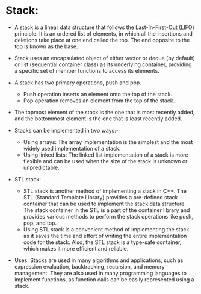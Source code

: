 # Stack:

- A stack is a linear data structure that follows the Last-In-First-Out (LIFO) principle. It is an ordered list of elements, in which all the insertions and deletions take place at one end called the top. The end opposite to the top is known as the base.
- Stack uses an encapsulated object of either vector or deque (by default) or list (sequential container class) as its underlying container, providing a specific set of member functions to access its elements. 
- A stack has two primary operations, push and pop. 
    - Push operation inserts an element onto the top of the stack. 
    - Pop operation removes an element from the top of the stack. 
- The topmost element of the stack is the one that is most recently added, and the bottommost element is the one that is least recently added.
- Stacks can be implemented in two ways:-
    - Using arrays: The array implementation is the simplest and the most widely used implementation of a stack. 
    - Using linked lists: The linked list implementation of a stack is more flexible and can be used when the size of the stack is unknown or unpredictable.
- STL stack: 
    - STL stack is another method of implementing a stack in C++. The STL (Standard Template Library) provides a pre-defined stack container that can be used to implement the stack data structure. The stack container in the STL is a part of the container library and provides various methods to perform the stack operations like push, pop, and top.
    - Using STL stack is a convenient method of implementing the stack as it saves the time and effort of writing the entire implementation code for the stack. Also, the STL stack is a type-safe container, which makes it more efficient and reliable.

- Uses: Stacks are used in many algorithms and applications, such as expression evaluation, backtracking, recursion, and memory management. They are also used in many programming languages to implement functions, as function calls can be easily represented using a stack.
